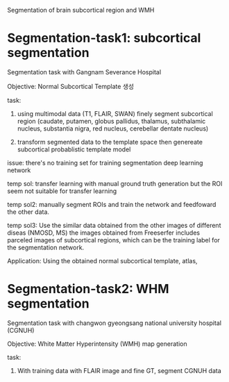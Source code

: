 Segmentation of brain subcortical region and WMH

# Segmentation-task1: subcortical segmentation
Segmentation task with Gangnam Severance Hospital

Objective: Normal Subcortical Template 생성

task: 
1. using multimodal data (T1, FLAIR, SWAN) finely segment subcortical region (caudate, putamen, globus pallidus, thalamus, subthalamic nucleus, substantia nigra, red nucleus, cerebellar dentate nucleus)

2. transform segmented data to the template space then genereate subcortical probablistic template model

issue: there's no training set for training segmentation deep learning network

temp sol: transfer learning with manual ground truth generation but the ROI seem not suitable for transfer learning

temp sol2: manually segment ROIs and train the network and feedfoward the other data.

temp sol3: Use the similar data obtained from the other images of different diseas (NMOSD, MS)
the images obtained from Freeserfer includes parceled images of subcortical regions, which can be the training label for the segmentation network.

Application: Using the obtained normal subcortical template, atlas, 


# Segmentation-task2: WHM segmentation
Segmentation task with changwon gyeongsang national university hospital (CGNUH)

Objective: White Matter Hyperintensity (WMH) map generation

task: 
1. With training data with FLAIR image and fine GT, segment CGNUH data

